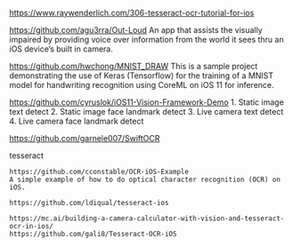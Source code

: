 https://www.raywenderlich.com/306-tesseract-ocr-tutorial-for-ios


https://github.com/agu3rra/Out-Loud
An app that assists the visually impaired by providing voice over information from the world it sees thru an iOS device’s built in camera.


https://github.com/hwchong/MNIST_DRAW
This is a sample project demonstrating the use of Keras (Tensorflow) for the training of a MNIST model for handwriting recognition using CoreML on iOS 11 for inference.

https://github.com/cyruslok/iOS11-Vision-Framework-Demo
	1. Static image text detect
    2. Static image face landmark detect
    3. Live camera text detect
    4. Live camera face landmark detect

https://github.com/garnele007/SwiftOCR

tesseract

	https://github.com/cconstable/OCR-iOS-Example
	A simple example of how to do optical character recognition (OCR) on iOS.

	https://github.com/ldiqual/tesseract-ios

	https://mc.ai/building-a-camera-calculator-with-vision-and-tesseract-ocr-in-ios/
	https://github.com/gali8/Tesseract-OCR-iOS
	
	

